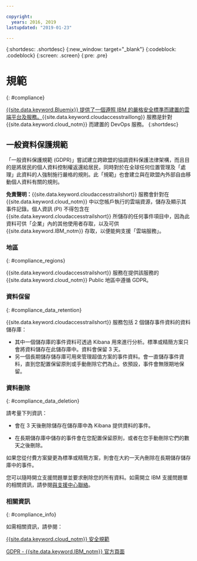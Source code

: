 ```yaml
---

copyright:
  years: 2016, 2019
lastupdated: "2019-01-23"

---
```



{:shortdesc: .shortdesc}
{:new_window: target="_blank"}
{:codeblock: .codeblock}
{:screen: .screen}
{:pre: .pre}


# 規範
{: #compliance}

[{{site.data.keyword.Bluemix}} 提供了一個遵照 IBM 的嚴格安全標準而建置的雲端平台及服務。](/docs/security/compliance.html#compliance){{site.data.keyword.cloudaccesstraillong}} 服務是針對 {{site.data.keyword.cloud_notm}} 而建置的 DevOps 服務。
{:shortdesc}


## 一般資料保護規範

「一般資料保護規範 (GDPR)」嘗試建立跨歐盟的協調資料保護法律架構，而且目的是將居民的個人資料控制權返還給居民，同時對於在全球任何位置管理及「處理」此資料的人強制施行嚴格的規則。此「規範」也會建立與在歐盟內外部自由移動個人資料有關的規則。 

**免責聲明：**{{site.data.keyword.cloudaccesstrailshort}} 服務會針對在 {{site.data.keyword.cloud_notm}} 中以您帳戶執行的雲端資源，儲存及顯示其事件記錄。個人資訊 (PI) 不得包含在 {{site.data.keyword.cloudaccesstrailshort}} 所儲存的任何事件項目中，因為此資料可供「企業」內的其他使用者存取，以及可供 {{site.data.keyword.IBM_notm}} 存取，以便能夠支援「雲端服務」。

### 地區
{: #compliance_regions}

{{site.data.keyword.cloudaccesstrailshort}} 服務在提供該服務的 {{site.data.keyword.cloud_notm}} Public 地區中遵循 GDPR。


### 資料保留
{: #compliance_data_retention}

{{site.data.keyword.cloudaccesstrailshort}} 服務包括 2 個儲存事件資料的資料儲存庫： 

* 其中一個儲存庫的事件資料可透過 Kibana 用來進行分析。標準或精簡方案只會將資料儲存在此儲存庫中。資料會保留 3 天。
* 另一個長期儲存儲存庫可用來管理超值方案的事件資料。會一直儲存事件資料，直到您配置保留原則或手動刪除它們為止。依預設，事件會無限期地保留。


### 資料刪除
{: #compliance_data_deletion}

請考量下列資訊：

* 會在 3 天後刪除儲存在儲存庫中為 Kibana 提供資料的事件。

* 在長期儲存庫中儲存的事件會在您配置保留原則，或者在您手動刪除它們的數天之後刪除。 



如果您從付費方案變更為標準或精簡方案，則會在大約一天內刪除在長期儲存儲存庫中的事件。

您可以隨時開立支援問題單並要求刪除您的所有資料。如需開立 IBM 支援問題單的相關資訊，請參閱[與支援中心聯絡](/docs/get-support/howtogetsupport.html#getting-customer-support)。



### 相關資訊
{: #compliance_info}

如需相關資訊，請參閱：

[{{site.data.keyword.cloud_notm}} 安全規範](/docs/security/compliance.html#compliance)

[GDPR - {{site.data.keyword.IBM_notm}} 官方頁面](https://www.ibm.com/data-responsibility/gdpr/)



